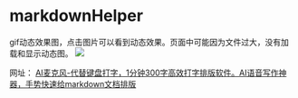 # markdownHelper
gif动态效果图，点击图片可以看到动态效果。页面中可能因为文件过大，没有加载和显示动态图。
![](http://cdn.7dtime.com/other/demo.gif)

网址：
[AI麦克风-代替键盘打字，1分钟300字高效打字排版软件。AI语音写作神器，手势快速给markdown文档排版](http://ai.7dtime.com/)

